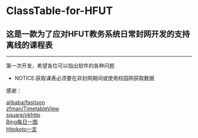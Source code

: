 # ClassTable-for-HFUT
## 这是一款为了应对HFUT教务系统日常封网开发的支持离线的课程表
-----------
 第一次开发，希望各位可以指出软件的各种问题

* NOTICE:获取课表必须要在非封网期间或使用校园网获取数据

感谢：

[alibaba/fastjson](https://github.com/alibaba/fastjson)  
[zfman/TimetableView](https://github.com/zfman/TimetableView)  
[square/okhttp](https://github.com/square/okhttp)  
[Bing每日一图](https://bing.com/)  
[Hitokoto一言](https://hitokoto.cn/)

